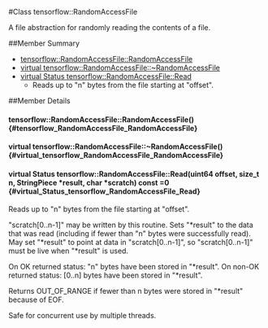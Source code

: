 #Class tensorflow::RandomAccessFile

A file abstraction for randomly reading the contents of a file.



##Member Summary

* [tensorflow::RandomAccessFile::RandomAccessFile](#tensorflow_RandomAccessFile_RandomAccessFile)
* [virtual tensorflow::RandomAccessFile::~RandomAccessFile](#virtual_tensorflow_RandomAccessFile_RandomAccessFile)
* [virtual Status tensorflow::RandomAccessFile::Read](#virtual_Status_tensorflow_RandomAccessFile_Read)
  * Reads up to &quot;n&quot; bytes from the file starting at &quot;offset&quot;.

##Member Details

#### tensorflow::RandomAccessFile::RandomAccessFile() {#tensorflow_RandomAccessFile_RandomAccessFile}





#### virtual tensorflow::RandomAccessFile::~RandomAccessFile() {#virtual_tensorflow_RandomAccessFile_RandomAccessFile}





#### virtual Status tensorflow::RandomAccessFile::Read(uint64 offset, size_t n, StringPiece *result, char *scratch) const =0 {#virtual_Status_tensorflow_RandomAccessFile_Read}

Reads up to &quot;n&quot; bytes from the file starting at &quot;offset&quot;.

&quot;scratch[0..n-1]&quot; may be written by this routine. Sets &quot;*result&quot; to the data that was read (including if fewer than &quot;n&quot; bytes were successfully read). May set &quot;*result&quot; to point at data in &quot;scratch[0..n-1]&quot;, so &quot;scratch[0..n-1]&quot; must be live when &quot;*result&quot; is used.

On OK returned status: &quot;n&quot; bytes have been stored in &quot;*result&quot;. On non-OK returned status: [0..n] bytes have been stored in &quot;*result&quot;.

Returns OUT_OF_RANGE if fewer than n bytes were stored in &quot;*result&quot; because of EOF.

Safe for concurrent use by multiple threads.
